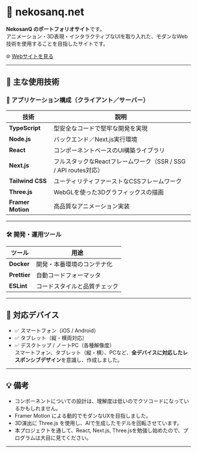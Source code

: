# 🐾 nekosanq.net

**NekosanQ のポートフォリオサイト**です。  
アニメーション・3D表現・インタラクティブなUIを取り入れた、モダンなWeb技術を使用することを目指したサイトです。  

🌐 [Webサイトを見る](https://www.nekosanq.net)

---

## 🚀 主な使用技術

### 🧩 アプリケーション構成（クライアント／サーバー）

| 技術 | 説明 |
|------|------|
| **TypeScript** | 型安全なコードで堅牢な開発を実現 |
| **Node.js** | バックエンド／Next.js実行環境 |
| **React** | コンポーネントベースのUI構築ライブラリ |
| **Next.js** | フルスタックなReactフレームワーク（SSR / SSG / API routes対応） |
| **Tailwind CSS** | ユーティリティファーストなCSSフレームワーク |
| **Three.js** | WebGLを使った3Dグラフィックスの描画 |
| **Framer Motion** | 高品質なアニメーション実装 |

---

### 🛠️ 開発・運用ツール

| ツール | 用途 |
|--------|------|
| **Docker** | 開発・本番環境のコンテナ化 |
| **Prettier** | 自動コードフォーマッタ |
| **ESLint** | コードスタイルと品質チェック |

---

## 📱 対応デバイス

- ✅ スマートフォン（iOS / Android）
- ✅ タブレット（縦・横両対応）
- ✅ デスクトップ / ノートPC（各種解像度）<br>
スマートフォン、タブレット（縦・横）、PCなど、**全デバイスに対応したレスポンシブデザイン**を意識し、作成しました。
---

## 💡 備考
- コンポーネントについての設計は、理解度は低いのでクソコードになっているかもしれません。
- Framer Motion による動的でモダンなUXを目指しました。
- 3D演出に Three.js を使用し、AIで生成したモデルを回転させています。
- 本プロジェクトを通して、React, Next.js, Three.jsを勉強し始めたので、プログラムは大目に見てください。
---
